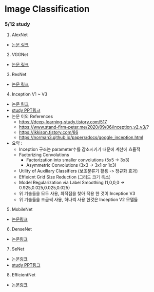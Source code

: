 # Image Classification

### 5/12 study
1. AlexNet
- [논문 링크](https://www.nvidia.cn/content/tesla/pdf/machine-learning/imagenet-classification-with-deep-convolutional-nn.pdf)

2. VGGNet
- [논문 링크](https://arxiv.org/abs/1409.1556)

3. ResNet
- [논문 링크](https://arxiv.org/abs/1512.03385)

4. Inception V1 ~ V3
  - [논문 링크](https://arxiv.org/abs/1512.00567)
  - [study PPT링크](https://docs.google.com/presentation/d/197SMZgEppGqs4sU3dC4gjvAoTdzxLs1eYOAYVLXEba4/edit?usp=sharing)
  - 논문 이외 References
    - https://deep-learning-study.tistory.com/517
    - https://www.stand-firm-peter.me/2020/09/06/inception_v2_v3/?
    - https://ikkison.tistory.com/86
    - https://norman3.github.io/papers/docs/google_inception.html
  - 요약 : 
    - Inception 구조는 parameter수를 감소시키기 때문에 계산에 효율적
    - Factorizing Convolutions
      - Factorization into smaller convolutions (5x5 -> 3x3)
      - Asymmetric Convolutions (3x3 -> 3x1 or 1x3)
    - Utility of Auxiliary Classifiers (보조분류기 활용 -> 정규화 효과)
    - Effieicnt Grid Size Reduction (그리드 크기 축소)
    - Model Regularization via Label Smoothing (1,0,0,0 -> 0.925,0.025,0.025,0.025)
    - 위 기술들을 모두 사용, 최적점을 찾아 적용 한 것이 Inception V3
    - 위 기술들을 조금씩 사용, 하나씩 사용 한것은 Inception V2 모델들

5. MobileNet
- [논문링크](https://arxiv.org/pdf/1704.04861.pdf)

6. DenseNet
- [논문링크](https://arxiv.org/pdf/1608.06993.pdf)

7. SeNet
- [논문링크](https://arxiv.org/pdf/1709.01507.pdf)
- [study PPT링크](https://docs.google.com/presentation/d/18RblST2lA_6EuKZqCC82yoHAgLc-ZI-1fqXAFn0fqKg/edit?usp=sharing)

8. EfficientNet
- [논문링크](https://arxiv.org/pdf/1905.11946.pdf)
